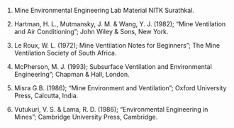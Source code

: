 1.	Mine Environmental Engineering Lab Material NITK Surathkal.

2.	Hartman, H. L., Mutmansky, J. M. & Wang, Y. J. (1982); “Mine Ventilation and Air Conditioning”; John Wiley & Sons, New York. 

3.	Le Roux, W. L. (1972); Mine Ventilation Notes for Beginners”; The Mine Ventilation Society of South Africa. 

4.	McPherson, M. J. (1993); Subsurface Ventilation and Environmental Engineering”; Chapman & Hall, London. 

5.	Misra  G.B.   (1986); “Mine Environment and Ventilation”; Oxford University Press, Calcutta, India.

6.	Vutukuri, V. S. & Lama, R. D. (1986); “Environmental Engineering in Mines”; Cambridge University Press, Cambridge.

